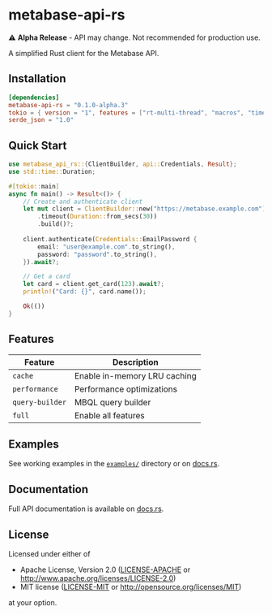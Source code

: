 # metabase-api-rs

⚠️ **Alpha Release** - API may change. Not recommended for production use.

A simplified Rust client for the Metabase API.

## Installation

```toml
[dependencies]
metabase-api-rs = "0.1.0-alpha.3"
tokio = { version = "1", features = ["rt-multi-thread", "macros", "time"] }
serde_json = "1.0"
```

## Quick Start

```rust
use metabase_api_rs::{ClientBuilder, api::Credentials, Result};
use std::time::Duration;

#[tokio::main]
async fn main() -> Result<()> {
    // Create and authenticate client
    let mut client = ClientBuilder::new("https://metabase.example.com")
        .timeout(Duration::from_secs(30))
        .build()?;
    
    client.authenticate(Credentials::EmailPassword {
        email: "user@example.com".to_string(),
        password: "password".to_string(),
    }).await?;

    // Get a card
    let card = client.get_card(123).await?;
    println!("Card: {}", card.name());

    Ok(())
}
```

## Features

| Feature | Description |
|---------|-------------|
| `cache` | Enable in-memory LRU caching |
| `performance` | Performance optimizations |
| `query-builder` | MBQL query builder |
| `full` | Enable all features |

## Examples

See working examples in the [`examples/`](examples/) directory or on [docs.rs](https://docs.rs/metabase-api-rs).

## Documentation

Full API documentation is available on [docs.rs](https://docs.rs/metabase-api-rs).

## License

Licensed under either of
 * Apache License, Version 2.0 ([LICENSE-APACHE](LICENSE-APACHE) or http://www.apache.org/licenses/LICENSE-2.0)
 * MIT license ([LICENSE-MIT](LICENSE-MIT) or http://opensource.org/licenses/MIT)

at your option.